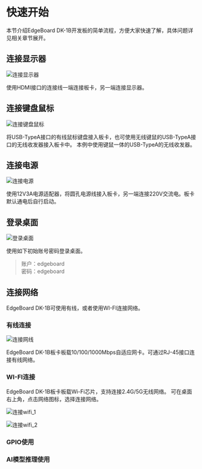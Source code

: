 # 快速开始

本节介绍EdgeBoard DK-1B开发板的简单流程，方便大家快速了解，具体问题详见相关章节展开。

## 连接显示器

![连接显示器](./images/连接显示器.png)

使用HDMI接口的连接线一端连接板卡，另一端连接显示器。

## 连接键盘鼠标

![连接键盘鼠标](./images/连接键盘鼠标.png)

将USB-TypeA接口的有线鼠标键盘接入板卡，也可使用无线键鼠的USB-TypeA接口的无线收发器接入板卡中。 本例中使用键鼠一体的USB-TypeA的无线收发器。

## 连接电源

![连接电源](./images/连接电源.png)

使用12V3A电源适配器，将圆孔电源线接入板卡，另一端连接220V交流电。板卡默认通电后自行启动。

## 登录桌面

![登录桌面](./images/登录桌面.png)

使用如下初始账号密码登录桌面。

> 账户：edgeboard  
> 密码：edgeboard

## 连接网络

EdgeBoard DK-1B可使用有线，或者使用WI-FI连接网络。

### 有线连接

![连接网线](./images/连接网线.png)

EdgeBoard DK-1B板卡板载10/100/1000Mbps自适应网卡。可通过RJ-45接口连接有线网络。

### WI-FI连接

EdgeBoard DK-1B板卡板载Wi-Fi芯片，支持连接2.4G/5G无线网络。
可在桌面右上角，点击网络图标，选择连接网络。

![连接wifi_1](./images/连接wifi_1.png)

![连接wifi_2](./images/连接wifi_2.png)

### GPIO使用

### AI模型推理使用
